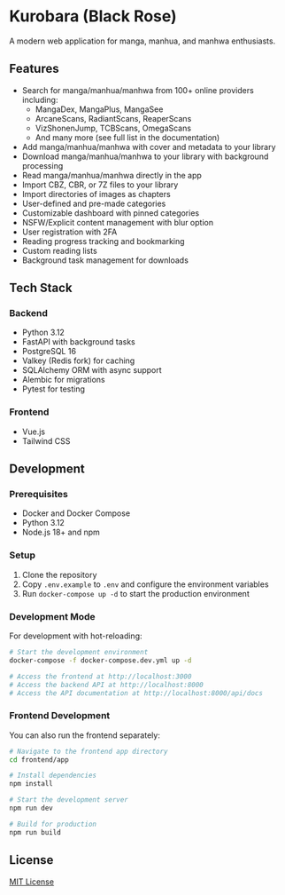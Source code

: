 # Kurobara (Black Rose)

A modern web application for manga, manhua, and manhwa enthusiasts.

## Features

- Search for manga/manhua/manhwa from 100+ online providers including:
  - MangaDex, MangaPlus, MangaSee
  - ArcaneScans, RadiantScans, ReaperScans
  - VizShonenJump, TCBScans, OmegaScans
  - And many more (see full list in the documentation)
- Add manga/manhua/manhwa with cover and metadata to your library
- Download manga/manhua/manhwa to your library with background processing
- Read manga/manhua/manhwa directly in the app
- Import CBZ, CBR, or 7Z files to your library
- Import directories of images as chapters
- User-defined and pre-made categories
- Customizable dashboard with pinned categories
- NSFW/Explicit content management with blur option
- User registration with 2FA
- Reading progress tracking and bookmarking
- Custom reading lists
- Background task management for downloads

## Tech Stack

### Backend
- Python 3.12
- FastAPI with background tasks
- PostgreSQL 16
- Valkey (Redis fork) for caching
- SQLAlchemy ORM with async support
- Alembic for migrations
- Pytest for testing

### Frontend
- Vue.js
- Tailwind CSS

## Development

### Prerequisites
- Docker and Docker Compose
- Python 3.12
- Node.js 18+ and npm

### Setup
1. Clone the repository
2. Copy `.env.example` to `.env` and configure the environment variables
3. Run `docker-compose up -d` to start the production environment

### Development Mode
For development with hot-reloading:

```bash
# Start the development environment
docker-compose -f docker-compose.dev.yml up -d

# Access the frontend at http://localhost:3000
# Access the backend API at http://localhost:8000
# Access the API documentation at http://localhost:8000/api/docs
```

### Frontend Development
You can also run the frontend separately:

```bash
# Navigate to the frontend app directory
cd frontend/app

# Install dependencies
npm install

# Start the development server
npm run dev

# Build for production
npm run build
```

## License

[MIT License](LICENSE)
